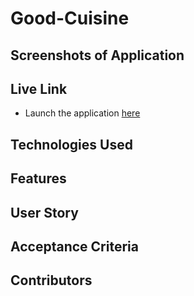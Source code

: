 # Good-Cuisine

## Screenshots of Application

## Live Link
- Launch the application [here](https://good-cuisine.herokuapp.com/)

## Technologies Used

## Features

## User Story

## Acceptance Criteria

## Contributors  
